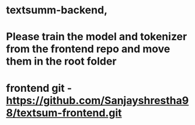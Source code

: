 # textsumm-backend, 
# Please train the model and tokenizer from the frontend repo and move them in the root folder
# frontend git - https://github.com/Sanjayshrestha98/textsum-frontend.git

